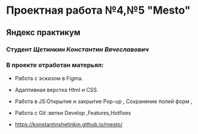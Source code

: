 # Проектная работа №4,№5 "Mesto"
## Яндекс практикум
### Студент *Щетинкин Константин Вячеславович*
### В проекте отработан матерьял:
* Работа с эскизом в Figma.
* Адаптивная верстка Html и CSS.
* Работа в JS:Открытие и закрытие Pop-up , Сохранение полей форм ,
* Работа с Git :ветки Develop ,Features,Hotfixes

* https://konstantinshetinkin.github.io/mesto/
